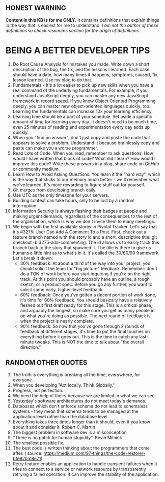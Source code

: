 ## **HONEST WARNING**
**Content in this KB is for me ONLY.**
It contains definitions that explain things in the way that is easiest for me to understand.
_I am not the author of these definitions so check resources section for the origin of definitions._


# BEING A BETTER DEVELOPER TIPS
1.  Do Root Cause Analysis for mistakes you made. Write down a short description of the bug, the fix, and the lessons I learned. Each case should have a date, how many times it happens, symptoms, caused, fix, lesson learned. Use my blog to do that.
2.  Fundamentals - It's a lot easier to pick up new skills when you have a real command of the underlying fundamentals. For example, if you understand JavaScript deeply, you can master any new JavaScript framework in record speed. If you know Object Oriented Programming deeply, you can master new object-oriented languages quickly, too. Learning the fundamentals can increase 10x your learning efficiency.
3.  Learning time should be a part of your schedule. Set aside a specific amount of time for learning every day. It doesn't need to be much time, even 25 minutes of reading and experimentation every day adds up quickly.
4.  When you "find an answer", don't just copy and paste the code that appears to solve a problem. Understand it because brainlessly copy and paste can make you a worse programmer.
5.  Read Lots of Code. When you read, remember to ask questions: How would I have written that block of code? What did I learn? How would I improve this code? Write these answers in a blog, share code on GitHub or community medium.
6.  Learn How to Avoid Asking Questions. You learn it the "hard way", which is the way that sticks to our memory much better - we'll remember what we've learned. It's more rewarding to figure stuff out for yourself.
7.  Git merges from developing branch daily.
8.  Use UTC as the only timezone for your servers.
9.  Building context can take hours, only to be lost by a random interruption.
10. Information Security is always flashing their badges at people and making urgent demands, regardless of the consequences to the rest of the organisation, which is why we don't invite them to many meetings.
11. We begin with the first available storey in Pivotal Tracker. Let's say that it's #3275: User Can Add A Comment To a Post. First, check out a feature branch named with the story id and a short, descriptive title: git checkout -b 3275-add-commenting.  The id allows us to easily track this branch back to the story that spawned it. The title is there to give us humans a little hint as to what's in it. It's called the 30/60/90 framework, Let's break it down:
    * 30% feedback: At about a third of the way into your project, you should solicit the team for "big picture" feedback. Remember: don't do a TON of work before you start inquiring if you're on the right track. At this point you should probably have an outline, a rough sketch, or a product spec. Before you go any further, you want to solicit some early, higher-level feedback.
    * 60% feedback: Once you've gotten a decent portion of work done, it's time for 60% feedback. You should basically have a relatively fleshed out first draft ready for this stage. This is a critical phase, and arguably the longest, so make sure you get as many people in on what you're doing as possible. The next round of feedback is when the project is nearly complete.
    * 90% feedback: So now that you've gone through 2 rounds of feedback at different stages, it's time to put the final touches on everything before it goes out. This is the time to catch any last-minute tweaks. This is NOT the time to talk about "the overall direction."


## RANDOM OTHER QUOTES

1. The truth is everything is breaking all the time, everywhere, for everyone.
0. When you developing "Act locally. Think Globally."
0. Progress, not perfection.
0. We need the help of theirs because we are limited in what we can see.
0. Yesterday's software architectures do not meet today's demands.
0. Databases which don't enforce schema do not lead to schemaless systems - they mean that schema tends to be managed at the application level rather than the database level.
0. Everything takes three times longer than it should, even if you know about it and consider it. Robert C. Martin
0. The biggest problem in software dev is a misconception
0. "There is no patch for human stupidity", Kevin Mitnick
0. The smallest possible fix.
0. The best code is written thinking about the programmers that come after. ( source: https://medium.com/97-things/the-code-restorer-bfe920a18e71)
0.  Retry feature enables an application to handle transient failures when it tries to connect to a service or network resource by transparently retrying a failed operation. It can improve the stability of the application.
